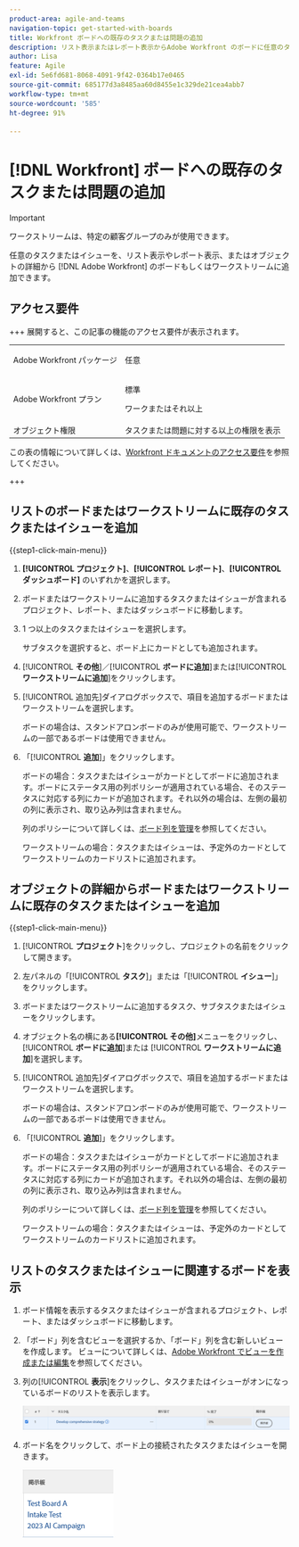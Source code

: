 ```yaml
---
product-area: agile-and-teams
navigation-topic: get-started-with-boards
title: Workfront ボードへの既存のタスクまたは問題の追加
description: リスト表示またはレポート表示からAdobe Workfront のボードに任意のタスクまたはイシューを追加できます。
author: Lisa
feature: Agile
exl-id: 5e6fd681-8068-4091-9f42-0364b17e0465
source-git-commit: 685177d3a8485aa60d8455e1c329de21cea4abb7
workflow-type: tm+mt
source-wordcount: '585'
ht-degree: 91%

---
```


# [!DNL Workfront] ボードへの既存のタスクまたは問題の追加

>[!IMPORTANT]
>
>ワークストリームは、特定の顧客グループのみが使用できます。

任意のタスクまたはイシューを、リスト表示やレポート表示、またはオブジェクトの詳細から [!DNL Adobe Workfront] のボードもしくはワークストリームに追加できます。

## アクセス要件

+++ 展開すると、この記事の機能のアクセス要件が表示されます。

<table style="table-layout:auto">
 <col>
 <col>
 <tbody>
  <tr>
   <td role="rowheader">Adobe Workfront パッケージ</td>
   <td> <p>任意</p> </td>
  </tr>
  <tr>
   <td role="rowheader">Adobe Workfront プラン</td>
   <td>
   <p>標準</p> 
   <p>ワークまたはそれ以上</p>
   </td>
  </tr>
  <tr>
   <td role="rowheader">オブジェクト権限</td>
   <td>タスクまたは問題に対する以上の権限を表示 </td>
  </tr>
 </tbody>
</table>

この表の情報について詳しくは、[Workfront ドキュメントのアクセス要件](/help/quicksilver/administration-and-setup/add-users/access-levels-and-object-permissions/access-level-requirements-in-documentation.md)を参照してください。

+++

## リストのボードまたはワークストリームに既存のタスクまたはイシューを追加

{{step1-click-main-menu}}

1. **[!UICONTROL プロジェクト]**、**[!UICONTROL レポート]**、**[!UICONTROL ダッシュボード]** のいずれかを選択します。
1. ボードまたはワークストリームに追加するタスクまたはイシューが含まれるプロジェクト、レポート、またはダッシュボードに移動します。
1. 1 つ以上のタスクまたはイシューを選択します。

   サブタスクを選択すると、ボード上にカードとしても追加されます。

1. [!UICONTROL **その他**]／[!UICONTROL **ボードに追加**]&#x200B;または&#x200B;[!UICONTROL **ワークストリームに追加**]&#x200B;をクリックします。
1. [!UICONTROL 追加先]ダイアログボックスで、項目を追加するボードまたはワークストリームを選択します。

   ボードの場合は、スタンドアロンボードのみが使用可能で、ワークストリームの一部であるボードは使用できません。

1. 「[!UICONTROL **追加**]」をクリックします。

   ボードの場合：タスクまたはイシューがカードとしてボードに追加されます。ボードにステータス用の列ポリシーが適用されている場合、そのステータスに対応する列にカードが追加されます。それ以外の場合は、左側の最初の列に表示され、取り込み列は含まれません。

   列のポリシーについて詳しくは、[ボード列を管理](/help/quicksilver/agile/get-started-with-boards/manage-board-columns.md)を参照してください。

   ワークストリームの場合：タスクまたはイシューは、予定外のカードとしてワークストリームのカードリストに追加されます。

## オブジェクトの詳細からボードまたはワークストリームに既存のタスクまたはイシューを追加

{{step1-click-main-menu}}

1. [!UICONTROL **プロジェクト**]&#x200B;をクリックし、プロジェクトの名前をクリックして開きます。
1. 左パネルの「[!UICONTROL **タスク**]」または「[!UICONTROL **イシュー**]」をクリックします。
1. ボードまたはワークストリームに追加するタスク、サブタスクまたはイシューをクリックします。
1. オブジェクト名の横にある&#x200B;**[!UICONTROL その他]**&#x200B;メニューをクリックし、[!UICONTROL **ボードに追加**]&#x200B;または [!UICONTROL **ワークストリームに追加**]&#x200B;を選択します。
1. [!UICONTROL 追加先]ダイアログボックスで、項目を追加するボードまたはワークストリームを選択します。

   ボードの場合は、スタンドアロンボードのみが使用可能で、ワークストリームの一部であるボードは使用できません。

1. 「[!UICONTROL **追加**]」をクリックします。

   ボードの場合：タスクまたはイシューがカードとしてボードに追加されます。ボードにステータス用の列ポリシーが適用されている場合、そのステータスに対応する列にカードが追加されます。それ以外の場合は、左側の最初の列に表示され、取り込み列は含まれません。

   列のポリシーについて詳しくは、[ボード列を管理](/help/quicksilver/agile/get-started-with-boards/manage-board-columns.md)を参照してください。

   ワークストリームの場合：タスクまたはイシューは、予定外のカードとしてワークストリームのカードリストに追加されます。

## リストのタスクまたはイシューに関連するボードを表示

1. ボード情報を表示するタスクまたはイシューが含まれるプロジェクト、レポート、またはダッシュボードに移動します。
1. 「ボード」列を含むビューを選択するか、「ボード」列を含む新しいビューを作成します。
ビューについて詳しくは、[Adobe Workfront でビューを作成または編集](/help/quicksilver/reports-and-dashboards/reports/reporting-elements/create-edit-views.md)を参照してください。
1. 列の&#x200B;[!UICONTROL **表示**]&#x200B;をクリックし、タスクまたはイシューがオンになっているボードのリストを表示します。

   ![列にボードを表示](assets/show-boards-in-column.png)

1. ボード名をクリックして、ボード上の接続されたタスクまたはイシューを開きます。

   ![ボードを選択](assets/select-board-in-column.png)
